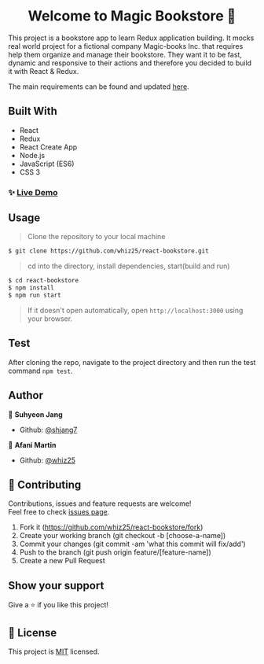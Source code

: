 <h1 align="center">Welcome to Magic Bookstore 👋</h1>

This project is a bookstore app to learn Redux application building. It mocks real world project for a fictional company Magic-books Inc. that requires help them organize and manage their bookstore. They want it to be fast, dynamic and responsive to their actions and therefore you decided to build it with React & Redux.

The main requirements can be found and updated [here](https://github.com/microverseinc/project-redux-bookstore).

## Built With

- React
- Redux
- React Create App
- Node.js
- JavaScript (ES6)
- CSS 3

### ✨ [Live Demo](https://react-bookstore-suh-martin.herokuapp.com/)

## Usage

> Clone the repository to your local machine

```sh
$ git clone https://github.com/whiz25/react-bookstore.git
```

> cd into the directory, install dependencies, start(build and run)

```sh
$ cd react-bookstore
$ npm install
$ npm run start
```

> If it doesn't open automatically, open `http://localhost:3000` using your browser.

## Test

After cloning the repo, navigate to the project directory and then run the test command `npm test`.

## Author

👤 **Suhyeon Jang**

- Github: [@shjang7](https://github.com/shjang7)

👤 **Afani Martin**

- Github: [@whiz25](https://github.com/whiz25)

## 🤝 Contributing

Contributions, issues and feature requests are welcome!<br />Feel free to check [issues page](https://github.com/whiz25/react-bookstore/issues).

1. Fork it (https://github.com/whiz25/react-bookstore/fork)
2. Create your working branch (git checkout -b [choose-a-name])
3. Commit your changes (git commit -am 'what this commit will fix/add')
4. Push to the branch (git push origin feature/[feature-name])
5. Create a new Pull Request

## Show your support

Give a ⭐️ if you like this project!

## 📝 License

This project is [MIT](https://github.com/whiz25/react-bookstore/blob/master/LICENSE) licensed.
